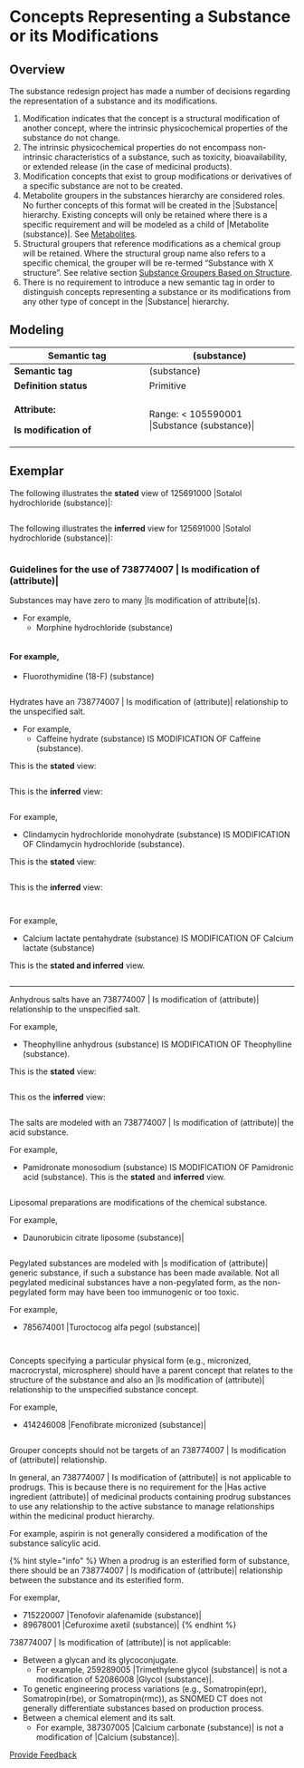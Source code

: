 # Concepts Representing a Substance or its Modifications

## Overview

The substance redesign project has made a number of decisions regarding the representation of a substance and its modifications.

1. Modification indicates that the concept is a structural modification of another concept, where the intrinsic physicochemical properties of the substance do not change.
2. The intrinsic physicochemical properties do not encompass non-intrinsic characteristics of a substance, such as toxicity, bioavailability, or extended release (in the case of medicinal products).
3. Modification concepts that exist to group modifications or derivatives of a specific substance are not to be created.
4. Metabolite groupers in the substances hierarchy are considered roles. No further concepts of this format will be created in the |Substance| hierarchy. Existing concepts will only be retained where there is a specific requirement and will be modeled as a child of |Metabolite (substance)|. See [Metabolites](../guidelines-for-specific-substance-types/metabolites.md).
5. Structural groupers that reference modifications as a chemical group will be retained. Where the structural group name also refers to a specific chemical, the grouper will be re-termed “Substance with X structure”. See relative section [Substance Groupers Based on Structure](substance-groupers-based-on-structure.md).
6. There is no requirement to introduce a new semantic tag in order to distinguish concepts representing a substance or its modifications from any other type of concept in the |Substance| hierarchy.

## Modeling

<table data-header-hidden><thead><tr><th width="223.09765625">Semantic tag</th><th>(substance)</th></tr></thead><tbody><tr><td><strong>Semantic tag</strong></td><td>(substance)</td></tr><tr><td><strong>Definition status</strong></td><td>Primitive</td></tr><tr><td><p><strong>Attribute:</strong></p><p><strong>Is modification of</strong></p></td><td>Range: &#x3C; 105590001 |Substance (substance)|</td></tr></tbody></table>

## Exemplar

The following illustrates the **stated** view of 125691000 |Sotalol hydrochloride (substance)|:

<figure><img src="../../../../../../.gitbook/assets/image (113).png" alt=""><figcaption></figcaption></figure>

The following illustrates the **inferred** view for 125691000 |Sotalol hydrochloride (substance)|:

<figure><img src="../../../../../../.gitbook/assets/image (114).png" alt=""><figcaption></figcaption></figure>

### Guidelines for the use of 738774007 | Is modification of (attribute)|

Substances may have zero to many |Is modification of attribute|(s).

* For example,
  * Morphine hydrochloride (substance)

<figure><img src="../../../../../../.gitbook/assets/image (115).png" alt=""><figcaption></figcaption></figure>

#### For example,

* Fluorothymidine (18-F) (substance)

<figure><img src="../../../../../../.gitbook/assets/image (116).png" alt=""><figcaption></figcaption></figure>

Hydrates have an 738774007 | Is modification of (attribute)| relationship to the unspecified salt.

* For example,
  * Caffeine hydrate (substance) IS MODIFICATION OF Caffeine (substance).

This is the **stated** view:

<figure><img src="../../../../../../.gitbook/assets/image (117).png" alt=""><figcaption></figcaption></figure>

This is the **inferred** view:

<figure><img src="../../../../../../.gitbook/assets/image (118).png" alt=""><figcaption></figcaption></figure>

For example,

* Clindamycin hydrochloride monohydrate (substance) IS MODIFICATION OF Clindamycin hydrochloride (substance).

This is the **stated** view:

<figure><img src="../../../../../../.gitbook/assets/image (119).png" alt=""><figcaption></figcaption></figure>

This is the **inferred** view:

<figure><img src="../../../../../../.gitbook/assets/image (120).png" alt=""><figcaption></figcaption></figure>

<figure><img src="../../../../../../authoring/substance/images/174691495%20(1).png" alt=""><figcaption></figcaption></figure>

For example,

* Calcium lactate pentahydrate (substance) IS MODIFICATION OF Calcium lactate (substance)

This is the **stated and inferred** view.

<figure><img src="../../../../../../.gitbook/assets/image (121).png" alt=""><figcaption></figcaption></figure>

***

Anhydrous salts have an 738774007 | Is modification of (attribute)| relationship to the unspecified salt.

For example,

* Theophylline anhydrous (substance) IS MODIFICATION OF Theophylline (substance).

This is the **stated** view:

<figure><img src="../../../../../../.gitbook/assets/image (122).png" alt=""><figcaption></figcaption></figure>

This os the **inferred** view:

<figure><img src="../../../../../../.gitbook/assets/image (123).png" alt=""><figcaption></figcaption></figure>

The salts are modeled with an 738774007 | Is modification of (attribute)| the acid substance.

For example,

* Pamidronate monosodium (substance) IS MODIFICATION OF Pamidronic acid (substance). This is the **stated** and **inferred** view.

<figure><img src="../../../../../../.gitbook/assets/image (124).png" alt=""><figcaption></figcaption></figure>

Liposomal preparations are modifications of the chemical substance.

For example,

* Daunorubicin citrate liposome (substance)|

<figure><img src="../../../../../../.gitbook/assets/image (125).png" alt=""><figcaption></figcaption></figure>

Pegylated substances are modeled with |s modification of (attribute)| generic substance, if such a substance has been made available. Not all pegylated medicinal substances have a non-pegylated form, as the non-pegylated form may have been too immunogenic or too toxic.

For example,

* 785674001 |Turoctocog alfa pegol (substance)|

<figure><img src="../../../../../../.gitbook/assets/image (126).png" alt=""><figcaption></figcaption></figure>

<figure><img src="../../../../../../authoring/substance/images/174691450.png" alt=""><figcaption></figcaption></figure>

Concepts specifying a particular physical form (e.g., micronized, macrocrystal, microsphere) should have a parent concept that relates to the structure of the substance and also an |Is modification of (attribute)| relationship to the unspecified substance concept.

For example,

* 414246008 |Fenofibrate micronized (substance)|

<figure><img src="../../../../../../.gitbook/assets/image (127).png" alt=""><figcaption></figcaption></figure>

Grouper concepts should not be targets of an 738774007 | Is modification of (attribute)| relationship.

In general, an 738774007 | Is modification of (attribute)| is not applicable to prodrugs. This is because there is no requirement for the |Has active ingredient (attribute)| of medicinal products containing prodrug substances to use any relationship to the active substance to manage relationships within the medicinal product hierarchy.

For example, aspirin is not generally considered a modification of the substance salicylic acid.

{% hint style="info" %}
When a prodrug is an esterified form of substance, there should be an 738774007 | Is modification of (attribute)| relationship between the substance and its esterified form.

For exemplar,

* 715220007 |Tenofovir alafenamide (substance)|
* 89678001 |Cefuroxime axetil (substance)|
{% endhint %}

738774007 | Is modification of (attribute)| is not applicable:

* Between a glycan and its glycoconjugate.
  * For example, 259289005 |Trimethylene glycol (substance)| is not a modification of 52086008 |Glycol (substance)|.
* To genetic engineering process variations (e.g., Somatropin(epr), Somatropin(rbe), or Somatropin(rmc)), as SNOMED CT does not generally differentiate substances based on production process.
* Between a chemical element and its salt.
  * For example, 387307005 |Calcium carbonate (substance)| is not a modification of |Calcium (substance)|.

<a href="https://docs.google.com/forms/d/e/1FAIpQLScTmbZIf0UEQwYDkY27EEWBkaiYkHSbR0_9DmFrMLXoQLyL7Q/viewform?usp=pp_url&#x26;entry.1767247133=SCT+Editorial+Guide&#x26;entry.670899847=Concepts%20Representing%20a%20Substance%20or%20its%20Modifications" class="button primary">Provide Feedback</a>
